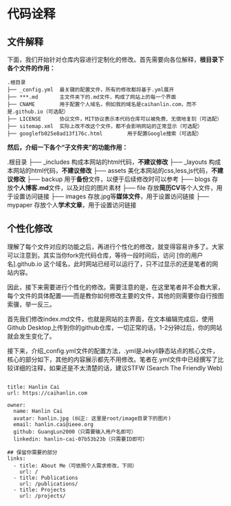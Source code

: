# 代码诠释
<!-- ## 前期配置
接下来，我们先进行前期环境配置工作。万事开头难，读工科的同学都知道，往往配置代码编译环境是最繁琐的。一旦完成，后续的工作流将会非常顺滑，接下来请大家务必按照以下流程进行操作：

1.  点击进入Github官网，进行账号注册，建议使用非常用邮箱进行注册
2.  可选项：下载Github Desktop，强烈建议小白下载，以减轻后续负担
3. 关于Github Desktop如何使用，请参考官方中文文档
4. 完成注册及下载后，请进入本站的代码仓库

完成上述前置工作后，接下来，我们来复制网站代码运行仓库，这也是最关键的步骤之一，请务必细心：


- 关键步骤：点击右上角的Fork，进入配置界面
- Repository name配置为：[你的用户名].github.io
- 注意：配置用户名和仓库名需要大小写一致！
- 勾选Copy the main branch only（只需要复制项目主支即可）
- 最后，点击Create fork，完成代码仓库复制 -->
## 文件解释
下面，我们开始针对仓库内容进行定制化的修改。首先需要向各位解释，**根目录下各个文件的作用：**

```
.根目录
├── _config.yml  最关键的配置文件，所有的修改都将基于.yml展开
├── ***.md       主文件夹下的.md文件，构成了网站上的每一个界面
├── CNAME        用于配置个人域名，例如我的域名是caihanlin.com，而不是.github.io（可选配）
├── LICENSE      协议文件，MIT协议表示本代码仓库可以被免费、无偿地复刻（可选配）
├── sitemap.xml  实际上改不改这个文件，都不会影响网站的正常显示（可选配）
├── googlefb025e8ad13f176c.html        用于配置Google搜索（可选配）
```
**然后，介绍一下各个“子文件夹”的功能作用：**

.根目录
├── _includes 构成本网站的html代码，**不建议修改**
├── _layouts  构成本网站的html代码，**不建议修改**
├── assets    美化本网站的css,less,js代码，**不建议修改**
├── backup    用于**备份**文件，以便于后续修改时可以参考
├── blogs     存放**个人博客.md**文件，以及对应的图片素材
├── file      存放**简历CV**等个人文件，用于设置访问链接
├── images    存放.jpg等**媒体文件**，用于设置访问链接
├── mypaper   存放个人**学术文章**，用于设置访问链接

## 个性化修改
理解了每个文件对应的功能之后，再进行个性化的修改，就变得容易许多了。大家可以注意到，其实当你fork完代码仓库，等待一段时间后，访问 [你的用户名].github.io 这个域名，此时网站已经可以运行了，只不过显示的还是笔者的网站内容。


因此，接下来需要进行个性化的修改。需要注意的是，在这里笔者并不会教大家，每个文件的具体配置——而是教你如何修改主要的文件，其他的则需要你自行按图索骥，举一反三。


首先我们修改index.md文件，也就是网站的主界面，在文本编辑完成后，使用Github Desktop上传到你的github仓库，一切正常的话，1-2分钟过后，你的网站就会发生变化了。


接下来，介绍_config.yml文件的配置方法，.yml是Jekyll静态站点的核心文件，核心的部分如下，其他的内容展示都先不用修改。笔者在.yml文件中已经撰写了比较详细的注释，如果还是不太清楚的话，建议STFW (Search The Friendly Web)
```

title: Hanlin Cai
url: https://caihanlin.com

owner: 
  name: Hanlin Cai
  avatar: hanlin.jpg (纠正: 这里是root/image目录下的图片)
  email: hanlin.cai@ieee.org
  github: GuangLun2000（只需要输入用户名即可）
  linkedin: hanlin-cai-07b53b23b（只需要ID即可）

## 保留你需要的部分
links:
  - title: About Me（可依照个人需求修改，下同）
    url: /
  - title: Publications
    url: /publications/
  - title: Projects
    url: /projects/
```